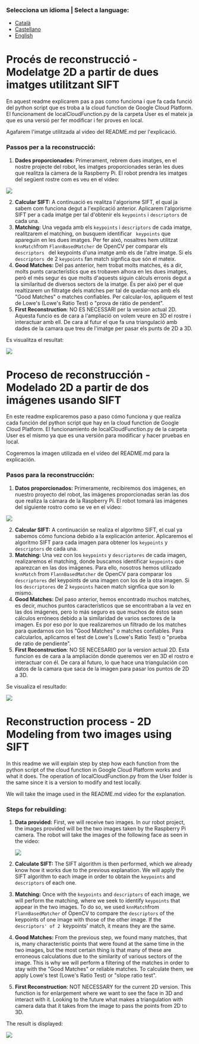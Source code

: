 ### Selecciona un idioma | Select a language:
* <a href="#catalan">Català</a>
* <a href="#castellano">Castellano</a>
* <a href="#ingles">English</a>


<h1 id= "catalan"> Procés de reconstrucció - Modelatge 2D a partir de dues imatges utilitzant SIFT </h1>

En aquest readme explicarem pas a pas como funciona i que fa cada funció del python script que es troba a la cloud function de Google Cloud Platform. El funcionament de localCloudFunction.py de la carpeta User es el mateix ja que es una versió per fer modificar i fer proves en local. 

Agafarem l'imatge utilitzada al video del README.md per l'explicació.

### Passos per a la reconstrucció:

1. **Dades proporcionades:** Primerament, rebrem dues imatges, en el nostre projecte del robot, les imatges proporcionades seràn les dues que realitza la càmera de la Raspberry Pi.
   El robot prendra les imatges del següent rostre com es veu en el video:

<img src="https://github.com/GerardGV/MultiArm/blob/43c2da3dd5e04115009f267e393c5cc74e6b2c27/imgReadMe/imgREADME_VC/rostro-humano-atado-con-alambre-ROTADO.jpg?raw=true">  

2. **Calcular SIFT:** A continuació es realitza l'algorisme SIFT, el qual ja sabem com funciona degut a l'explicació anterior. Aplicarem l'algorisme SIFT per a cada imatge per tal d'obtenir els `keypoints` i `descriptors` de cada una.
3. **Matching:** Una vegada amb els `keypoints` i `descriptors` de cada imatge, realitzarem el matching, on busquem identificar ` keypoints` que apareguin en les dues imatges. Per fer aixó, nosaltres hem utilitzat `knnMatch`from `FlannBasedMatcher` de OpenCV per comparar els `descriptors ` del keypoints d'una imatge amb els de l'altre imatge. Si els `descriptors `de 2 `keypoints` fan match signfica que són el mateix.
4. **Good Matches:** Del pas anterior, hem trobat molts matches, és a dir, molts punts característics que es trobaven alhora en les dues imatges, però el més segur és que molts d'aquests siguin càlculs erronis degut a la similaritud de diversos sectors de la imatge. És per això per el que realtizarem un filtratge dels matches per tal de quedar-nos amb els "Good Matches" o matches confiables. Per calcular-los, apliquem el test de Lowe's (Lowe's Ratio Test) o "prova de ràtio de pendent". 
5. **First Reconstruction**: NO ES NECESSARI per la version actual 2D. Aquesta funcio es de cara a l'ampliació on volem veure en 3D el rostre i interactuar amb ell. De cara al futur el que fa una triangulació amb dades de la camara que treu de l'imatge per pasar els punts de 2D a 3D. 

Es visualitza el resultat:

<img src="https://github.com/GerardGV/MultiArm/blob/43c2da3dd5e04115009f267e393c5cc74e6b2c27/imgReadMe/imgREADME_VC/resultsVideo.jpeg?raw=true"> 

<h1 id= "castellano">Proceso de reconstrucción - Modelado 2D a partir de dos imágenes usando SIFT </h1>

En este readme explicaremos paso a paso cómo funciona y que realiza cada función del python script que hay en la  cloud function de Google Cloud Platform. El funcionamiento de localCloudFunction.py de la carpeta User es el mismo ya que es una versión para modificar y hacer pruebas en local.

Cogeremos la imagen utilizada en el vídeo del README.md para la explicación.

### Pasos para la reconstrucción:

1. **Datos proporcionados:** Primeramente, recibiremos dos imágenes, en nuestro proyecto del robot, las imágenes proporcionadas serán las dos que realiza la cámara de la Raspberry Pi.
    El robot tomará las imágenes del siguiente rostro como se ve en el vídeo:

<img src="https://github.com/GerardGV/MultiArm/blob/43c2da3dd5e04115009f267e393c5cc74e6b2c27/imgReadMe/imgREADME_VC/rostro-humano-atado-con-alambre-ROTADO.jpg?raw=true">

2. **Calcular SIFT:** A continuación se realiza el algoritmo SIFT, el cual ya sabemos cómo funciona debido a la explicación anterior. Aplicaremos el algoritmo SIFT para cada imagen para obtener los `keypoints` y `descriptors` de cada una.
3. **Matching:** Una vez con los `keypoints` y `descriptores` de cada imagen, realizaremos el matching, donde buscamos identificar `keypoints` que aparezcan en las dos imágenes. Para ello, nosotros hemos utilizado `knnMatch` from `FlannBasedMatcher` de OpenCV para comparar los `descriptores` del keypoints de una imagen con los de la otra imagen. Si los `descriptores` de 2 `keypoints` hacen match signfica que son lo mismo.
4. **Good Matches:** Del paso anterior, hemos encontrado muchos matches, es decir, muchos puntos característicos que se encontraban a la vez en las dos imágenes, pero lo más seguro es que muchos de éstos sean cálculos erróneos debido a la similaridad de varios sectores de la imagen. Es por eso por lo que realizaremos un filtrado de los matches para quedarnos con los "Good Matches" o matches confiables. Para calcularlos, aplicamos el test de Lowe's (Lowe's Ratio Test) o "prueba de ratio de pendiente".
5. **First Reconstruction**: NO SE NECESARIO por la version actual 2D. Esta funcion es de cara a la ampliación donde queremos ver en 3D el rostro e interactuar con él. De cara al futuro, lo que hace una triangulación con datos de la camara que saca de la imagen para pasar los puntos de 2D a 3D.

Se visualiza el resultado:

<img src="https://github.com/GerardGV/MultiArm/blob/43c2da3dd5e04115009f267e393c5cc74e6b2c27/imgReadMe/imgREADME_VC/resultsVideo.jpeg?raw=true">

<h1 id= "ingles"> Reconstruction process - 2D Modeling from two images using SIFT</h1>

In this readme we will explain step by step how each function from the python script of the cloud function in Google Cloud Platform works and what it does. The operation of localCloudFunction.py from the User folder is the same since it is a version to modify and test locally.

We will take the image used in the README.md video for the explanation.

### Steps for rebuilding:

1. **Data provided:** First, we will receive two images. In our robot project, the images provided will be the two images taken by the Raspberry Pi camera.
    The robot will take the images of the following face as seen in the video:
    
    <img src="https://github.com/GerardGV/MultiArm/blob/43c2da3dd5e04115009f267e393c5cc74e6b2c27/imgReadMe/imgREADME_VC/rostro-humano-atado-con-alambre-ROTADO.jpg?raw=true">

2. **Calculate SIFT:** The SIFT algorithm is then performed, which we already know how it works due to the previous explanation. We will apply the SIFT algorithm to each image in order to obtain the `keypoints` and `descriptors` of each one.
3. **Matching:** Once with the `keypoints` and `descriptors` of each image, we will perform the matching, where we seek to identify `keypoints` that appear in the two images. To do so, we used `knnMatch`from `FlannBasedMatcher` of OpenCV to compare the `descriptors` of the keypoints of one image with those of the other image. If the `descriptors' of 2 `keypoints' match, it means they are the same.
4. **Good Matches:** From the previous step, we found many matches, that is, many characteristic points that were found at the same time in the two images, but the most certain thing is that many of these are erroneous calculations due to the similarity of various sectors of the image. This is why we will perform a filtering of the matches in order to stay with the "Good Matches" or reliable matches. To calculate them, we apply Lowe's test (Lowe's Ratio Test) or "slope ratio test".
5. **First Reconstruction**: NOT NECESSARY for the current 2D version. This function is for enlargement where we want to see the face in 3D and interact with it. Looking to the future what makes a triangulation with camera data that it takes from the image to pass the points from 2D to 3D.

The result is displayed:

<img src="https://github.com/GerardGV/MultiArm/blob/43c2da3dd5e04115009f267e393c5cc74e6b2c27/imgReadMe/imgREADME_VC/resultsVideo.jpeg?raw=true">